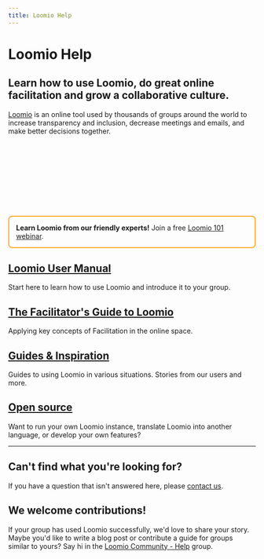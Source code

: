```yaml
---
title: Loomio Help
---
```


# Loomio Help

## Learn how to use Loomio, do great online facilitation and grow a collaborative culture.

[Loomio](https://www.loomio.org) is an online tool used by thousands of groups around the world to increase transparency and inclusion, decrease meetings and emails, and make better decisions together.

<iframe width="100%" losrc="https://www.youtube-nocookie.com/embed/JMda6WYx9jM?controls=0" frameborder="0" allowfullscreen></iframe>

<div style="border: 2px solid #FFA726; border-radius: 8px; padding: 1em">
<b>Learn Loomio from our friendly experts!</b> Join a free <a href="https://www.eventbrite.com/e/loomio-101-webinar-registration-52826513524">Loomio 101 webinar</a>.</div>


## [Loomio User Manual](user_manual)
Start here to learn how to use Loomio and introduce it to your group.

## [The Facilitator's Guide to Loomio](facilitators_guide)
Applying key concepts of Facilitation in the online space.

## [Guides & Inspiration](blog_links)
Guides to using Loomio in various situations. Stories from our users and more.

## [Open source](dev_manual)
Want to run your own Loomio instance, translate Loomio into another language, or develop your own features?

***

## Can't find what you're looking for?

If you have a question that isn't answered here, please [contact us](https://www.loomio.org/contact).

## We welcome contributions!

If your group has used Loomio successfully, we'd love to share your story. Maybe you'd like to write a blog post or contribute a guide for groups similar to yours? Say hi in the [Loomio Community - Help](https://www.loomio.org/g/gEn4xSLw/loomio-community-help) group.
